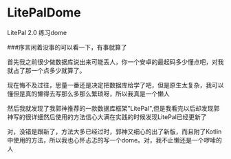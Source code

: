 # LitePalDome
LitePal 2.0  练习dome

###序言闲着没事的可以看一下，有事就算了

首先我之前很少做数据库说出来可能丢人，你一个安卓的最起码多少懂点吧，对我就占了那一个点多少就算了。

现在悔不及过往，思量一番还是决定把数据库给学了吧，但是原生太复杂，我可以懂但是真的懒得去写那么多那么繁琐呀，所以我真是一个懒人

然后我就发现了我郭神推荐的一款数据库框架"LitePal",但是我看完以后却发现郭神写的很详细然后使用的方法信心大满在实践的时候发现LitePal已经更新了

对，没错是跟新了，方法大多已经过时，郭神又细心的出了新版，而且附了Kotlin中使用的方法，所以我也心怀忐忑的写一个dome。对，我不止懒还是一个啰嗦的人